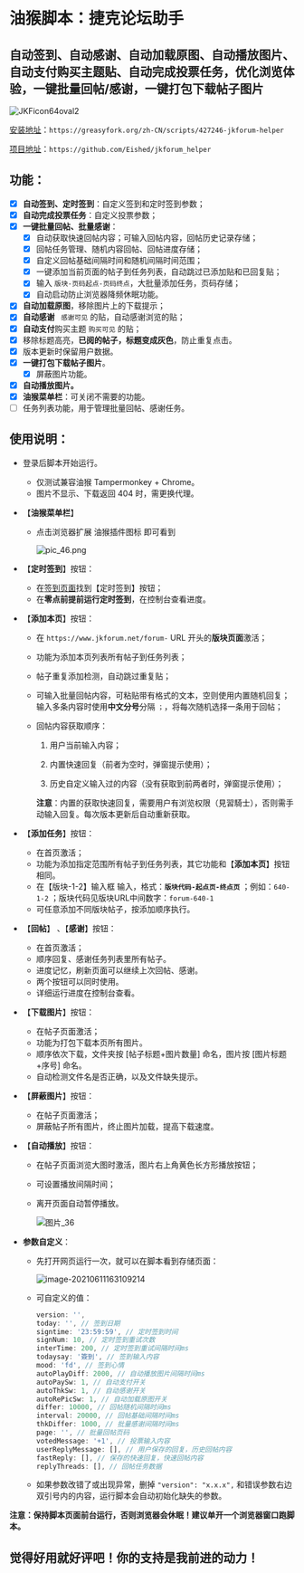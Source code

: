 # 油猴脚本：捷克论坛助手

## 自动签到、自动感谢、自动加载原图、自动播放图片、自动支付购买主题贴、自动完成投票任务，优化浏览体验，一键批量回帖/感谢，一键打包下载帖子图片

![JKFicon64oval2](https://cdn.jsdelivr.net/gh/eished/jkforum_helper/readme.assets/JKFicon64oval2.png)

[安装地址](https://greasyfork.org/zh-CN/scripts/427246-jkforum-helper)：`https://greasyfork.org/zh-CN/scripts/427246-jkforum-helper`

[项目地址](https://github.com/Eished/jkforum_helper)：`https://github.com/Eished/jkforum_helper`

## 功能：

- [x] **自动签到、定时签到**：自定义签到和定时签到参数；
- [x] **自动完成投票任务**：自定义投票参数；
- [x] **一键批量回帖、批量感谢**：
   - [x] 自动获取快速回帖内容；可输入回帖内容，回帖历史记录存储；
   - [x] 回帖任务管理、随机内容回帖、回帖进度存储；
   - [x] 自定义回帖基础间隔时间和随机间隔时间范围；
   - [x] 一键添加当前页面的帖子到任务列表，自动跳过已添加贴和已回复贴；
   - [x] 输入 `版块-页码起点-页码终点`，大批量添加任务，页码存储；
   - [x] 自动启动防止浏览器降频休眠功能。
- [x] **自动加载原图**，移除图片上的下载提示；
- [x] **自动感谢** ` 感谢可见` 的贴，自动感谢浏览的贴；
- [x] **自动支付**购买主题 `购买可见` 的贴；
- [x] 移除标题高亮，**已阅的帖子，标题变成灰色**，防止重复点击。
- [x] 版本更新时保留用户数据。
- [x] **一键打包下载帖子图片**。
   - [x] 屏蔽图片功能。
- [x] **自动播放图片。**
- [x] **油猴菜单栏**：可关闭不需要的功能。
- [ ] 任务列表功能，用于管理批量回帖、感谢任务。

## 使用说明：

- 登录后脚本开始运行。
  
  - 仅测试兼容油猴 Tampermonkey + Chrome。
  - 图片不显示、下载返回 404 时，需更换代理。
  
- 【**油猴菜单栏**】

   - 点击浏览器扩展 油猴插件图标 即可看到

     ![pic_46.png](https://cdn.jsdelivr.net/gh/eished/jkforum_helper/readme.assets/pic_46.png)

     

- 【**定时签到**】按钮：
  
  - 在[签到页面](https://www.jkforum.net/plugin/?id=dsu_paulsign:sign)找到【定时签到】按钮；
  - 在**零点前提前运行定时签到**，在控制台查看进度。
  
- 【**添加本页**】按钮：
  - 在 `https://www.jkforum.net/forum-` URL 开头的**版块页面**激活；

  - 功能为添加本页列表所有帖子到任务列表；

  - 帖子重复添加检测，自动跳过重复贴；

  - 可输入批量回帖内容，可粘贴带有格式的文本，空则使用内置随机回复；输入多条内容时使用**中文分号**分隔 `；`，将每次随机选择一条用于回帖；

  - 回帖内容获取顺序：

    1. 用户当前输入内容；

    2. 内置快速回复（前者为空时，弹窗提示使用）；

    3. 历史自定义输入过的内容（没有获取到前两者时，弹窗提示使用）；

    **注意**：内置的获取快速回复，需要用户有浏览权限（見習騎士），否则需手动输入回复。每次版本更新后自动重新获取。

- 【**添加任务**】按钮：
   - 在首页激活；
   - 功能为添加指定范围所有帖子到任务列表，其它功能和【**添加本页**】按钮相同。
   - 在【版块-1-2】输入框 输入，格式：**`版块代码-起点页-终点页`** ；例如：`640-1-2` ；版块代码见版块URL中间数字：`forum-640-1`
   - 可任意添加不同版块帖子，按添加顺序执行。
   
- 【**回帖**】 、【**感谢**】按钮：

   - 在首页激活；
   - 顺序回复、感谢任务列表里所有帖子。
   - 进度记忆，刷新页面可以继续上次回帖、感谢。
   - 两个按钮可以同时使用。
   - 详细运行进度在控制台查看。

- 【**下载图片**】按钮：

   - 在帖子页面激活；
   - 功能为打包下载本页所有图片。
   - 顺序依次下载，文件夹按 [帖子标题+图片数量] 命名，图片按 [图片标题+序号] 命名。
   - 自动检测文件名是否正确，以及文件缺失提示。

- 【**屏蔽图片**】按钮：

   - 在帖子页面激活；
   - 屏蔽帖子所有图片，终止图片加载，提高下载速度。

- 【**自动播放**】按钮：

   - 在帖子页面浏览大图时激活，图片右上角黄色长方形播放按钮；

   - 可设置播放间隔时间；

   - 离开页面自动暂停播放。

     ![图片_36](https://cdn.jsdelivr.net/gh/eished/jkforum_helper/readme.assets/%E5%9B%BE%E7%89%87_36.jpg)

   

- **参数自定义**：

  - 先打开网页运行一次，就可以在脚本看到存储页面：

    ![image-20210611163109214](https://cdn.jsdelivr.net/gh/eished/jkforum_helper/readme.assets/image-20210611163109214.png)

  - 可自定义的值：

    ```javascript
    version: '',
    today: '', // 签到日期
    signtime: '23:59:59', // 定时签到时间
    signNum: 10, // 定时签到重试次数
    interTime: 200, // 定时签到重试间隔时间ms
    todaysay: '簽到', // 签到输入内容
    mood: 'fd', // 签到心情
    autoPlayDiff: 2000, // 自动播放图片间隔时间ms
    autoPaySw: 1, // 自动支付开关
    autoThkSw: 1, // 自动感谢开关
    autoRePicSw: 1, // 自动加载原图开关
    differ: 10000, // 回帖随机间隔时间ms
    interval: 20000, // 回帖基础间隔时间ms
    thkDiffer: 1000, // 批量感谢间隔时间ms
    page: '', // 批量回帖页码
    votedMessage: '+1', // 投票输入内容
    userReplyMessage: [], // 用户保存的回复，历史回帖内容
    fastReply: [], // 保存的快速回复，快速回帖内容
    replyThreads: [], // 回帖任务数据
    ```
  
  - 如果参数改错了或出现异常，删掉 `"version": "x.x.x",` 和错误参数右边双引号内的内容，运行脚本会自动初始化缺失的参数。
  
  

**注意：保持脚本页面前台运行，否则浏览器会休眠！建议单开一个浏览器窗口跑脚本。**



## 觉得好用就好评吧！你的支持是我前进的动力！